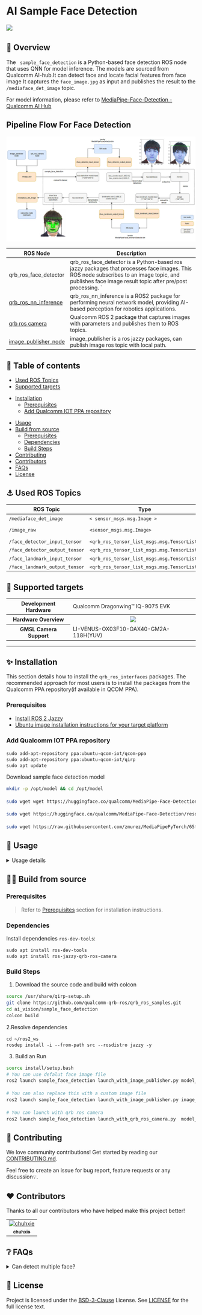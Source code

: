 # AI Sample Face Detection

![](./resource/face_detection_cam.gif)

## 👋 Overview

The ` sample_face_detection` is a Python-based face detection ROS node that uses QNN for model inference.
The models are sourced from Qualcomm AI-hub.It can detect face and locate facial features from face image
It captures the `face_image.jpg` as input and publishes the result to the `/mediaface_det_image` topic.

For model information, please refer to [MediaPipe-Face-Detection - Qualcomm AI Hub](https://aihub.qualcomm.com/iot/models/mediapipe_face?searchTerm=Media)

## Pipeline Flow For Face Detection

![](./resource/sample_face_detection_pipeline.jpg)

| ROS Node         | Description                                                  |
| ---------------- | ------------------------------------------------------------ |
| qrb_ros_face_detector | qrb_ros_face_detector is a Python-based ros jazzy packages that processes face images. This ROS node subscribes to an image topic, and publishes face image result topic after pre/post processing. ` |
| [qrb_ros_nn_inference](https://github.com/qualcomm-qrb-ros/qrb_ros_nn_inference) | qrb_ros_nn_inference is a ROS2 package for performing neural network model, providing AI-based perception for robotics applications. |
| [qrb ros camera](https://github.com/qualcomm-qrb-ros/qrb_ros_camera) | Qualcomm ROS 2 package that captures images with parameters and publishes them to ROS topics. |
| [image_publisher_node](https://github.com/ros-perception/image_pipeline) | image_publisher is  a ros jazzy packages, can publish image ros topic with local path. |


## 🔎 Table of contents

  * [Used ROS Topics](#-used-ros-topics)
  * [Supported targets](#-supported-targets)
  - [Installation](#-installation)
    - [Prerequisites](#--prerequisites)
    - [Add Qualcomm IOT PPA repository](#add-qualcomm-iot-ppa-repository)
  * [Usage](#-usage)
  * [Build from source](#-build-from-source)
    - [Prerequisites](#prerequisites)
    - [Dependencies](#dependencies)
    - [Build Steps](#build-steps)
  * [Contributing](#-contributing)
  * [Contributors](#%EF%B8%8F-contributors)
  * [FAQs](#-faqs)
  * [License](#-license)

## ⚓ Used ROS Topics 

| ROS Topic | Type                         | Published By     |
| --------- | ---------------------------- | ---------------- |
| `/mediaface_det_image`  | `< sensor_msgs.msg.Image > ` | `qrb_ros_face_detector` |
| `/image_raw`                   | `<sensor_msgs.msg.Image> `  | `image_publisher_node, camera_node` |
| `/face_detector_input_tensor ` | `<qrb_ros_tensor_list_msgs.msg.TensorList> ` | `qrb_ros_face_detector`     |
| `/face_detector_output_tensor ` | `<qrb_ros_tensor_list_msgs.msg.TensorList> ` | `qrb_ros_nn_inference`     |
| `/face_landmark_input_tensor ` | `<qrb_ros_tensor_list_msgs.msg.TensorList> ` | `qrb_ros_face_detector`     |
| `/face_landmark_output_tensor ` | `<qrb_ros_tensor_list_msgs.msg.TensorList> ` | `qrb_ros_nn_inference`     |

## 🎯 Supported targets

<table >
  <tr>
    <th>Development Hardware</th>
     <td>Qualcomm Dragonwing™ IQ-9075 EVK</td>
  </tr>
  <tr>
    <th>Hardware Overview</th>
    <th><a href="https://www.qualcomm.com/products/internet-of-things/industrial-processors/iq9-series/iq-9075"><img src="https://s7d1.scene7.com/is/image/dmqualcommprod/dragonwing-IQ-9075-EVK?$QC_Responsive$&fmt=png-alpha" width="160"></a></th>
  </tr>
  <tr>
    <th>GMSL Camera Support</th>
    <td>LI-VENUS-OX03F10-OAX40-GM2A-118H(YUV)</td>
  </tr>
</table>

---

## ✨ Installation
This section details how to install the `qrb_ros_interfaces` packages. The recommended approach for most users is to install the packages from the Qualcomm PPA repository(if available in QCOM PPA).  

### <a name="prereq"></a>  Prerequisites
- [Install ROS 2 Jazzy](https://docs.ros.org/en/jazzy/index.html)
- [Ubuntu image installation instructions for your target platform](https://ubuntu.com/download/qualcomm-iot)

### Add Qualcomm IOT PPA repository
```shell
sudo add-apt-repository ppa:ubuntu-qcom-iot/qcom-ppa
sudo add-apt-repository ppa:ubuntu-qcom-iot/qirp
sudo apt update
```

Download sample face detection model

```bash
mkdir -p /opt/model && cd /opt/model

sudo wget wget https://huggingface.co/qualcomm/MediaPipe-Face-Detection/resolve/0dd669a326ec24a884e51b82741997299d937705/MediaPipeFaceDetector.bin -O MediaPipeFaceDetector.bin

sudo wget https://huggingface.co/qualcomm/MediaPipe-Face-Detection/resolve/0dd669a326ec24a884e51b82741997299d937705/MediaPipeFaceLandmarkDetector.bin -O MediaPipeFaceLandmarkDetector.bin

sudo wget https://raw.githubusercontent.com/zmurez/MediaPipePyTorch/65f2549ba35cd61dfd29f402f6c21882a32fabb1/anchors_face.npy -O anchors_face.npy
```

## 🚀 Usage

<details>
  <summary>Usage details</summary>

```bash
# Set up the runtime environment for QClinux platform.
export HOME=/opt
source /usr/share/qirp-setup.sh
export ROS_DOMAIN_ID=xx # Value range of ROS_DOMAIN_ID: [0, 232]

# You can use defalut face image file
ros2 launch sample_face_detection launch_with_image_publisher.py model_path:=/opt/model/
# You can also replace this with a custom image file
ros2 launch sample_face_detection launch_with_image_publisher.py image_path:=/opt/resource/xxx.jpg model_path:=/opt/model/
or # You can launch with qrb_ros_camera lacunch file
ros2 launch sample_face_detection launch_with_qrb_ros_camera.py  model_path:=/opt/model/
```

When using this launch script, it will use the default parameters:

```py
DeclareLaunchArgument(
'image_path',
default_value=os.path.join(package_path, 'face_image.jpg'),
description='Path to the image file'
)

# Node for image_publisher
image_publisher_node = Node(
package='image_publisher',  
executable='image_publisher_node', 
namespace=namespace,
name='image_publisher_node', 
output='screen', 
parameters=[
{'filename': image_path},  
{'rate': 10.0},  # Set the publishing rate to 10 Hz
]
)
```

It will send local glasses.jpg file, and outputs image at `10` Hz. 

The output for these commands:

```
[INFO] [launch]: All log files can be found below /opt/.ros/log/1970-01-07-14-29-55-414204-qcs9075-iq-9075-evk-3111720
[INFO] [launch]: Default logging verbosity is set to INFO
[INFO] [component_container-1]: process started with pid [3111750]
[INFO] [component_container-2]: process started with pid [3111751]
[INFO] [qrb_ros_face_detector-3]: process started with pid [3111752]
[component_container-1] [INFO] [0000570595.865649109] [my_container]: Load Library: /usr/lib/libcamera_node.so
[component_container-2] [INFO] [0000570595.868632025] [image_processing_container]: Load Library: /usr/lib/libqrb_ros_inference_node.so
[component_container-2] [INFO] [0000570595.872836765] [image_processing_container]: Found class: rclcpp_components::NodeFactoryTemplate<qrb_ros::nn_inference::QrbRosInferenceNode>
[component_container-2] [INFO] [0000570595.872910671] [image_processing_container]: Instantiate class: rclcpp_components::NodeFactoryTemplate<qrb_ros::nn_inference::QrbRosInferenceNode>
[component_container-2] [QRB INFO] Loading model from binary file: /opt/model/MediaPipeFaceDetector.bin
[component_container-1] [INFO] [0000570595.882365098] [my_container]: Found class: rclcpp_components::NodeFactoryTemplate<qrb_ros::camera::CameraNode>
[component_container-1] [INFO] [0000570595.882437442] [my_container]: Instantiate class: rclcpp_components::NodeFactoryTemplate<qrb_ros::camera::CameraNode>
[component_container-1] [INFO] [0000570595.889684525] [camera_node]: QRB Camera Node statrt
[component_container-1] [INFO] [0000570595.889941557] [camera_node]: load camera intrinsic param
[component_container-1] [INFO] [0000570595.895467807] [camera_node]: system time: 570593556709625 ros time: 570595895466192 time offset: 2338756567 ns
[component_container-1] [INFO] [0000570595.896553484] [camera_node]: QRB Camera Node init success
[component_container-1] [INFO] [QMMFCamera]: start camera.
[component_container-2]  <W> Initializing HtpProvider
[component_container-2] [QRB INFO] /usr/lib/libQnnHtp.so initialize successfully
[INFO] [launch_ros.actions.load_composable_nodes]: Loaded node '/camera_node' in container '/my_container'
[component_container-2] /prj/qct/webtech_scratch20/mlg_user_admin/qaisw_source_repo/rel/qairt-2.35.0/release/snpe_src/avante-tools/prebuilt/dsp/hexagon-sdk-5.4.0/ipc/fastrpc/rpcmem/src/rpcmem_android.
c:38:dummy call to rpcmem_init, rpcmem APIs will be used from libxdsprpc
[component_container-2] [QRB INFO] Qnn device initialize successfully
[component_container-2] [QRB INFO] Initialize Qnn graph from binary file successfully
[component_container-2] [INFO] [0000570596.007669109] [nn_inference_node_face_detector]: Inference init successfully!
[INFO] [launch_ros.actions.load_composable_nodes]: Loaded node '/nn_inference_node_face_detector' in container '/image_processing_container'
[component_container-2] [INFO] [0000570596.010963119] [image_processing_container]: Found class: rclcpp_components::NodeFactoryTemplate<qrb_ros::nn_inference::QrbRosInferenceNode>
[component_container-2] [INFO] [0000570596.011018327] [image_processing_container]: Instantiate class: rclcpp_components::NodeFactoryTemplate<qrb_ros::nn_inference::QrbRosInferenceNode>
[component_container-2] [QRB INFO] Loading model from binary file: /opt/model/MediaPipeFaceLandmarkDetector.bin
[component_container-2] [QRB INFO] /usr/lib/libQnnHtp.so initialize successfully
[component_container-2] [QRB INFO] Qnn device initialize successfully
[component_container-2] [QRB INFO] Initialize Qnn graph from binary file successfully
[INFO] [launch_ros.actions.load_composable_nodes]: Loaded node '/nn_inference_node_face_landmark' in container '/image_processing_container'
[component_container-2] [INFO] [0000570596.049267234] [nn_inference_node_face_landmark]: Inference init successfully!
[qrb_ros_face_detector-3] [INFO] [0000570596.132309786] [mediaface_det_node]: MODEL_PATH set to: /opt/model/
[qrb_ros_face_detector-3] [INFO] [0000570596.133496557] [mediaface_det_node]: init done~
[qrb_ros_face_detector-3] [INFO] [0000570596.401828900] [mediaface_det_node]: Received image on image_raw topic
[qrb_ros_face_detector-3] [INFO] [0000570596.409178744] [mediaface_det_node]: Processed for face detection, publishing TensorList
[component_container-2] [INFO] [0000570596.424597494] [nn_inference_node_face_detector]: Got model input data, start executing inference...
[component_container-2] [INFO] [0000570596.428739734] [nn_inference_node_face_detector]: Inference execute successfully!
[component_container-2] [INFO] [0000570596.428851244] [nn_inference_node_face_detector]: Publish the inference result...
[qrb_ros_face_detector-3] [INFO] [0000570596.429197390] [mediaface_det_node]: Already processing an image, skipping this one.
[qrb_ros_face_detector-3] [INFO] [0000570596.430287390] [mediaface_det_node]: Received TensorList on face_detector_output_tensor

```

Then you can check the /mediaface_det_image ROS topic in rviz.

</details>

## 👨‍💻 Build from source

### Prerequisites
>Refer to [Prerequisites](#prereq) section for installation instructions.

### Dependencies
Install dependencies `ros-dev-tools`:
```shell
sudo apt install ros-dev-tools
sudo apt install ros-jazzy-qrb-ros-camera
```

### Build Steps

1. Download the source code and build with colcon

```bash
source /usr/share/qirp-setup.sh
git clone https://github.com/qualcomm-qrb-ros/qrb_ros_samples.git
cd ai_vision/sample_face_detection
colcon build
```

2.Resolve dependencies

```shell
cd ~/ros2_ws
rosdep install -i --from-path src --rosdistro jazzy -y
```

3. Build an Run

```bash
source install/setup.bash
# You can use defalut face image file
ros2 launch sample_face_detection launch_with_image_publisher.py model_path:=/opt/model/

# You can also replace this with a custom image file
ros2 launch sample_face_detection launch_with_image_publisher.py image_path:=/opt/resource/xxx.jpg model_path:=/opt/model/

# You can launch with qrb ros camera
ros2 launch sample_face_detection launch_with_qrb_ros_camera.py  model_path:=/opt/model/
```

## 🤝 Contributing

We love community contributions! Get started by reading our [CONTRIBUTING.md](CONTRIBUTING.md).

Feel free to create an issue for bug report, feature requests or any discussion💡.

## ❤️ Contributors

Thanks to all our contributors who have helped make this project better!

<table>
  <tr>
    <td align="center"><a href="https://github.com/chuhxie"><img src="https://avatars.githubusercontent.com/u/205736874?v=4" size="32"  width="32" height="32" alt="chuhxie"/><br /><sub><b>chuhxie</b></sub></a></td>
  </tr>
</table>


## ❔ FAQs

<details>
<summary>Can detect multiple face?</summary><br>
No,it can only support single face detection.
</details>


## 📜 License

Project is licensed under the [BSD-3-Clause](https://spdx.org/licenses/BSD-3-Clause.html) License. See [LICENSE](./LICENSE) for the full license text.
